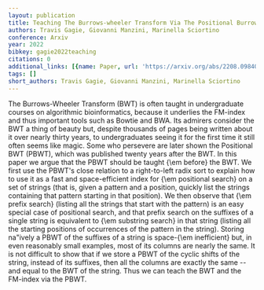 ```yaml
---
layout: publication
title: Teaching The Burrows-wheeler Transform Via The Positional Burrows-wheeler Transform
authors: Travis Gagie, Giovanni Manzini, Marinella Sciortino
conference: Arxiv
year: 2022
bibkey: gagie2022teaching
citations: 0
additional_links: [{name: Paper, url: 'https://arxiv.org/abs/2208.09840'}]
tags: []
short_authors: Travis Gagie, Giovanni Manzini, Marinella Sciortino
---
```

The Burrows-Wheeler Transform (BWT) is often taught in undergraduate courses
on algorithmic bioinformatics, because it underlies the FM-index and thus
important tools such as Bowtie and BWA. Its admirers consider the BWT a thing
of beauty but, despite thousands of pages being written about it over nearly
thirty years, to undergraduates seeing it for the first time it still often
seems like magic. Some who persevere are later shown the Positional BWT (PBWT),
which was published twenty years after the BWT. In this paper we argue that the
PBWT should be taught \{\em before\} the BWT.
  We first use the PBWT's close relation to a right-to-left radix sort to
explain how to use it as a fast and space-efficient index for \{\em positional
search\} on a set of strings (that is, given a pattern and a position, quickly
list the strings containing that pattern starting in that position). We then
observe that \{\em prefix search\} (listing all the strings that start with the
pattern) is an easy special case of positional search, and that prefix search
on the suffixes of a single string is equivalent to \{\em substring search\} in
that string (listing all the starting positions of occurrences of the pattern
in the string).
  Storing na\"ively a PBWT of the suffixes of a string is space-\{\em
inefficient\} but, in even reasonably small examples, most of its columns are
nearly the same. It is not difficult to show that if we store a PBWT of the
cyclic shifts of the string, instead of its suffixes, then all the columns are
exactly the same -- and equal to the BWT of the string. Thus we can teach the
BWT and the FM-index via the PBWT.